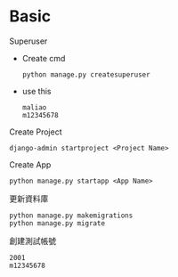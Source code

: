 
# Basic

Superuser

- Create cmd
    
    ```
    python manage.py createsuperuser
    ```

- use this

    ```
    maliao
    m12345678
    ```

Create Project
```
django-admin startproject <Project Name>
```

Create App
```
python manage.py startapp <App Name>
```

更新資料庫

```
python manage.py makemigrations
python manage.py migrate
```


創建測試帳號


```
2001
m12345678
```

